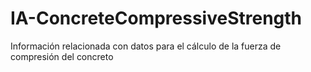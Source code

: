 # IA-ConcreteCompressiveStrength
Información relacionada con datos para el cálculo de la fuerza de compresión del concreto
